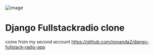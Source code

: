 ![image](https://user-images.githubusercontent.com/57532279/127455588-04c0f398-8f5b-422c-8bf7-ef0522d524ea.png)

# Django Fullstackradio clone
come from my second account https://github.com/novanda2/dango-fullstack-radio-app
